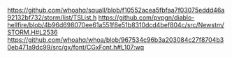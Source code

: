 https://github.com/whoahq/squall/blob/f10552acea5fbfaa7f03075eddd46a92132bf732/storm/list/TSList.h
https://github.com/pvpgn/diablo-hellfire/blob/4b96d698070ee61a551f8e51b8310dcd4bef804c/src/Newstm/STORM.H#L2536
https://github.com/whoahq/whoa/blob/967534c96b3a203084c27f8704b30eb471a9dc99/src/gx/font/CGxFont.h#L107:wq


